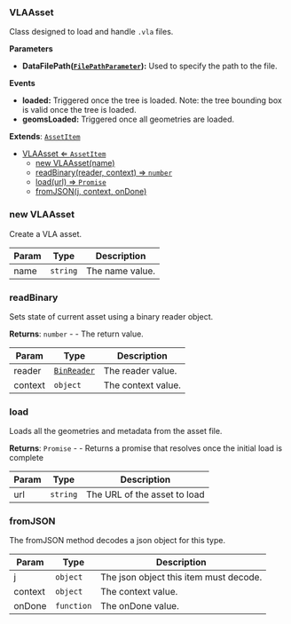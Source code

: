 <a name="VLAAsset"></a>

### VLAAsset 
Class designed to load and handle `.vla` files.

**Parameters**
* **DataFilePath([`FilePathParameter`](api/SceneTree/Parameters/FilePathParameter.md)):** Used to specify the path to the file.

**Events**
* **loaded:** Triggered once the tree is loaded. Note: the tree bounding box is valid once the tree is loaded.
* **geomsLoaded:** Triggered once all geometries are loaded.


**Extends**: <code>[AssetItem](api/SceneTree/AssetItem.md)</code>  

* [VLAAsset ⇐ <code>AssetItem</code>](#VLAAsset)
    * [new VLAAsset(name)](#new-VLAAsset)
    * [readBinary(reader, context) ⇒ <code>number</code>](#readBinary)
    * [load(url) ⇒ <code>Promise</code>](#load)
    * [fromJSON(j, context, onDone)](#fromJSON)

<a name="new_VLAAsset_new"></a>

### new VLAAsset
Create a VLA asset.


| Param | Type | Description |
| --- | --- | --- |
| name | <code>string</code> | The name value. |

<a name="VLAAsset+readBinary"></a>

### readBinary
Sets state of current asset using a binary reader object.


**Returns**: <code>number</code> - - The return value.  

| Param | Type | Description |
| --- | --- | --- |
| reader | <code>[BinReader](api/SceneTree/BinReader.md)</code> | The reader value. |
| context | <code>object</code> | The context value. |

<a name="VLAAsset+load"></a>

### load
Loads all the geometries and metadata from the asset file.


**Returns**: <code>Promise</code> - - Returns a promise that resolves once the initial load is complete  

| Param | Type | Description |
| --- | --- | --- |
| url | <code>string</code> | The URL of the asset to load |

<a name="VLAAsset+fromJSON"></a>

### fromJSON
The fromJSON method decodes a json object for this type.



| Param | Type | Description |
| --- | --- | --- |
| j | <code>object</code> | The json object this item must decode. |
| context | <code>object</code> | The context value. |
| onDone | <code>function</code> | The onDone value. |


